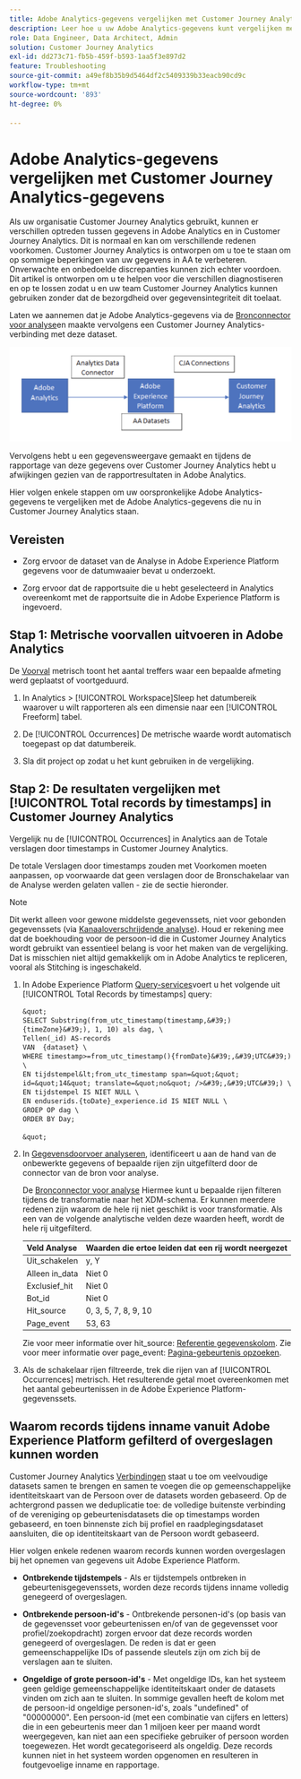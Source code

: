 ```yaml
---
title: Adobe Analytics-gegevens vergelijken met Customer Journey Analytics-gegevens
description: Leer hoe u uw Adobe Analytics-gegevens kunt vergelijken met gegevens in Customer Journey Analytics
role: Data Engineer, Data Architect, Admin
solution: Customer Journey Analytics
exl-id: dd273c71-fb5b-459f-b593-1aa5f3e897d2
feature: Troubleshooting
source-git-commit: a49ef8b35b9d5464df2c5409339b33eacb90cd9c
workflow-type: tm+mt
source-wordcount: '893'
ht-degree: 0%

---
```


# Adobe Analytics-gegevens vergelijken met Customer Journey Analytics-gegevens

Als uw organisatie Customer Journey Analytics gebruikt, kunnen er verschillen optreden tussen gegevens in Adobe Analytics en in Customer Journey Analytics. Dit is normaal en kan om verschillende redenen voorkomen. Customer Journey Analytics is ontworpen om u toe te staan om op sommige beperkingen van uw gegevens in AA te verbeteren. Onverwachte en onbedoelde discrepanties kunnen zich echter voordoen. Dit artikel is ontworpen om u te helpen voor die verschillen diagnostiseren en op te lossen zodat u en uw team Customer Journey Analytics kunnen gebruiken zonder dat de bezorgdheid over gegevensintegriteit dit toelaat.

Laten we aannemen dat je Adobe Analytics-gegevens via de [Bronconnector voor analyse](https://experienceleague.adobe.com/docs/experience-platform/sources/ui-tutorials/create/adobe-applications/analytics.html)en maakte vervolgens een Customer Journey Analytics-verbinding met deze dataset.

![gegevensstroom](assets/compare.png)

Vervolgens hebt u een gegevensweergave gemaakt en tijdens de rapportage van deze gegevens over Customer Journey Analytics hebt u afwijkingen gezien van de rapportresultaten in Adobe Analytics.

Hier volgen enkele stappen om uw oorspronkelijke Adobe Analytics-gegevens te vergelijken met de Adobe Analytics-gegevens die nu in Customer Journey Analytics staan.

## Vereisten

* Zorg ervoor de dataset van de Analyse in Adobe Experience Platform gegevens voor de datumwaaier bevat u onderzoekt.

* Zorg ervoor dat de rapportsuite die u hebt geselecteerd in Analytics overeenkomt met de rapportsuite die in Adobe Experience Platform is ingevoerd.

## Stap 1: Metrische voorvallen uitvoeren in Adobe Analytics

De [Voorval](https://experienceleague.adobe.com/docs/analytics/components/metrics/occurrences.html) metrisch toont het aantal treffers waar een bepaalde afmeting werd geplaatst of voortgeduurd.

1. In Analytics > [!UICONTROL Workspace]Sleep het datumbereik waarover u wilt rapporteren als een dimensie naar een [!UICONTROL Freeform] tabel.

1. De [!UICONTROL Occurrences] De metrische waarde wordt automatisch toegepast op dat datumbereik.

1. Sla dit project op zodat u het kunt gebruiken in de vergelijking.

## Stap 2: De resultaten vergelijken met [!UICONTROL Total records by timestamps] in Customer Journey Analytics

Vergelijk nu de [!UICONTROL Occurrences] in Analytics aan de Totale verslagen door timestamps in Customer Journey Analytics.

De totale Verslagen door timestamps zouden met Voorkomen moeten aanpassen, op voorwaarde dat geen verslagen door de Bronschakelaar van de Analyse werden gelaten vallen - zie de sectie hieronder.

>[!NOTE]
>
>Dit werkt alleen voor gewone middelste gegevenssets, niet voor gebonden gegevenssets (via [Kanaaloverschrijdende analyse](/help/cca/overview.md)). Houd er rekening mee dat de boekhouding voor de persoon-id die in Customer Journey Analytics wordt gebruikt van essentieel belang is voor het maken van de vergelijking. Dat is misschien niet altijd gemakkelijk om in Adobe Analytics te repliceren, vooral als Stitching is ingeschakeld.

1. In Adobe Experience Platform [Query-services](https://experienceleague.adobe.com/docs/experience-platform/query/best-practices/adobe-analytics.html)voert u het volgende uit [!UICONTROL Total Records by timestamps] query:

       &quot;
       SELECT Substring(from_utc_timestamp(timestamp,&#39;){timeZone}&#39;), 1, 10) als dag, \
       Tellen(_id) AS-records
       VAN  {dataset} \
       WHERE timestamp>=from_utc_timestamp(){fromDate}&#39;,&#39;UTC&#39;) \
       EN tijdstempel&lt;from_utc_timestamp span=&quot;&quot; id=&quot;14&quot; translate=&quot;no&quot; />&#39;,&#39;UTC&#39;) \
       EN tijdstempel IS NIET NULL \
       EN enduserids.{toDate}_experience.id IS NIET NULL \
       GROEP OP dag \
       ORDER BY Day;
       
       &quot;
   
1. In [Gegevensdoorvoer analyseren](https://experienceleague.adobe.com/docs/analytics/export/analytics-data-feed/data-feed-contents/datafeeds-reference.html), identificeert u aan de hand van de onbewerkte gegevens of bepaalde rijen zijn uitgefilterd door de connector van de bron voor analyse.

   De [Bronconnector voor analyse](https://experienceleague.adobe.com/docs/experience-platform/sources/ui-tutorials/create/adobe-applications/analytics.html) Hiermee kunt u bepaalde rijen filteren tijdens de transformatie naar het XDM-schema. Er kunnen meerdere redenen zijn waarom de hele rij niet geschikt is voor transformatie. Als een van de volgende analytische velden deze waarden heeft, wordt de hele rij uitgefilterd.

   | Veld Analyse | Waarden die ertoe leiden dat een rij wordt neergezet |
   | --- | --- |
   | Uit_schakelen | y, Y |
   | Alleen in_data | Niet 0 |
   | Exclusief_hit | Niet 0 |
   | Bot_id | Niet 0 |
   | Hit_source | 0, 3, 5, 7, 8, 9, 10 |
   | Page_event | 53, 63 |

   Zie voor meer informatie over hit\_source: [Referentie gegevenskolom](https://experienceleague.adobe.com/docs/analytics/export/analytics-data-feed/data-feed-contents/datafeeds-reference.html?lang=en). Zie voor meer informatie over page\_event: [Pagina-gebeurtenis opzoeken](https://experienceleague.adobe.com/docs/analytics/export/analytics-data-feed/data-feed-contents/datafeeds-page-event.html?lang=en).

1. Als de schakelaar rijen filtreerde, trek die rijen van af [!UICONTROL Occurrences] metrisch. Het resulterende getal moet overeenkomen met het aantal gebeurtenissen in de Adobe Experience Platform-gegevenssets.

## Waarom records tijdens inname vanuit Adobe Experience Platform gefilterd of overgeslagen kunnen worden

Customer Journey Analytics [Verbindingen](/help/connections/create-connection.md) staat u toe om veelvoudige datasets samen te brengen en samen te voegen die op gemeenschappelijke identiteitskaart van de Persoon over de datasets worden gebaseerd. Op de achtergrond passen we deduplicatie toe: de volledige buitenste verbinding of de vereniging op gebeurtenisdatasets die op timestamps worden gebaseerd, en toen binnenste zich bij profiel en raadplegingsdataset aansluiten, die op identiteitskaart van de Persoon wordt gebaseerd.

Hier volgen enkele redenen waarom records kunnen worden overgeslagen bij het opnemen van gegevens uit Adobe Experience Platform.

* **Ontbrekende tijdstempels** - Als er tijdstempels ontbreken in gebeurtenisgegevenssets, worden deze records tijdens inname volledig genegeerd of overgeslagen.

* **Ontbrekende persoon-id&#39;s** - Ontbrekende personen-id&#39;s (op basis van de gegevensset voor gebeurtenissen en/of van de gegevensset voor profiel/zoekopdracht) zorgen ervoor dat deze records worden genegeerd of overgeslagen. De reden is dat er geen gemeenschappelijke IDs of passende sleutels zijn om zich bij de verslagen aan te sluiten.

* **Ongeldige of grote persoon-id&#39;s** - Met ongeldige IDs, kan het systeem geen geldige gemeenschappelijke identiteitskaart onder de datasets vinden om zich aan te sluiten. In sommige gevallen heeft de kolom met de persoon-id ongeldige personen-id&#39;s, zoals &quot;undefined&quot; of &quot;00000000&quot;. Een persoon-id (met een combinatie van cijfers en letters) die in een gebeurtenis meer dan 1 miljoen keer per maand wordt weergegeven, kan niet aan een specifieke gebruiker of persoon worden toegewezen. Het wordt gecategoriseerd als ongeldig. Deze records kunnen niet in het systeem worden opgenomen en resulteren in foutgevoelige inname en rapportage.
